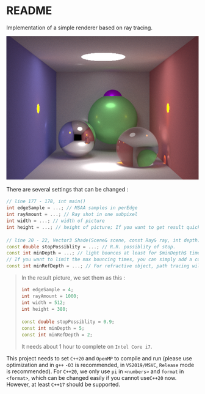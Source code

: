 # README

Implementation of a simple renderer based on ray tracing.

![result](result.png)

There are several settings that can be changed :

```c++
// line 177 - 178, int main()
int edgeSample = ...; // MSAA samples in perEdge
int rayAmount = ...; // Ray shot in one subpixel
int width = ...; // width of picture
int height = ...; // height of picture; If you want to get result quickly, we recommend 102 * 76。

// line 20 - 22, Vector3 Shade(Scene& scene, const Ray& ray, int depth)
const double stopPossiblity = ...; // R.R. possiblity of stop.
const int minDepth = ...; // light bounces at least for $minDepth$ times. Before this, R.R. will not trigger.
// If you want to limit the max bouncing times, you can simply add a constant $maxDepth$ and add some code.
const int minRefDepth = ...; // For refractive object, path tracing will only choose one way; but ideally there should be at least 2 ways. Thus to make it realistic, we guarantee $minRefDepth$ times 2-way bouncing.
```

> In the result picture, we set them as this : 
>
> ```c++
> int edgeSample = 4;
> int rayAmount = 1000;
> int width = 512;
> int height = 380; 
> 
> const double stopPossiblity = 0.9;
> const int minDepth = 5; 
> const int minRefDepth = 2;
> ```
>
> It needs about 1 hour to complete on `Intel Core i7`. 

This project needs to set `C++20` and `OpenMP` to compile and run (please use optimization and in `g++` `-O3` is recommended, in `VS2019/MSVC`, `Release` mode is recommended). For `C++20`, we only use `pi` in `<numbers>` and `format` in `<format>`, which can be changed easily if you cannot use`C++20` now. However, at least `C++17` should be supported.